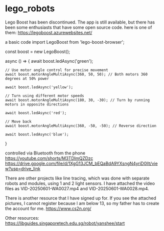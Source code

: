 # lego_robots
Lego Boost has been discontinued. The app is still available, but there has been some enthusiasts that have some open source code.
here is one of them:
https://legoboost.azurewebsites.net/

a basic code
import LegoBoost from 'lego-boost-browser';

const boost = new LegoBoost();

async () => {
await boost.ledAsync('green');
    
    // Use motor angle control for precise movement
    await boost.motorAngleMultiAsync(360, 50, 50); // Both motors 360 degrees at 50% power
    
    await boost.ledAsync('yellow');
    
    // Turn using different motor speeds
    await boost.motorAngleMultiAsync(180, 30, -30); // Turn by running motors in opposite directions
    
    await boost.ledAsync('red');
    
    // Move back
    await boost.motorAngleMultiAsync(360, -50, -50); // Reverse direction
    
    await boost.ledAsync('blue');
}

controlled via Bluetooth from the phone
https://youtube.com/shorts/M3TDImQZDzc
https://drive.google.com/file/d/1XgG13JCM_bEQaBdA9YXsngN4yriD0llt/view?usp=drive_link

There are other projects like line tracing, which was done with separate robots and modules, using 1 and 2 light sensors.
I have attached the video files as VID-20250601-WA0027.mp4 and VID-20250601-WA0028.mp4.

There is another resource that I have signed up for. 
If you see the attached pictures, I cannot register because I am below 13, so my father has to create the account for me.
https://www.cs2n.org/

Other resources:
https://libguides.singaporetech.edu.sg/robot/yanshee/start




